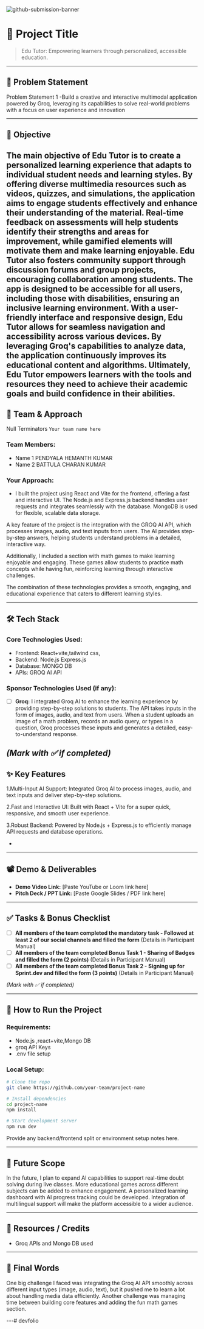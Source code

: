 ![github-submission-banner](https://github.com/user-attachments/assets/a1493b84-e4e2-456e-a791-ce35ee2bcf2f)

# 🚀 Project Title

> Edu Tutor: Empowering learners through personalized, accessible education.




---

## 📌 Problem Statement

Problem Statement 1 -Build a creative and interactive multimodal application powered by Groq, leveraging its capabilities to solve real-world problems with a focus on user experience and innovation


---

## 🎯 Objective

The main objective of Edu Tutor is to create a personalized learning experience that adapts to individual student needs and learning styles. By offering diverse multimedia resources such as videos, quizzes, and simulations, the application aims to engage students effectively and enhance their understanding of the material. Real-time feedback on assessments will help students identify their strengths and areas for improvement, while gamified elements will motivate them and make learning enjoyable. Edu Tutor also fosters community support through discussion forums and group projects, encouraging collaboration among students. The app is designed to be accessible for all users, including those with disabilities, ensuring an inclusive learning environment. With a user-friendly interface and responsive design, Edu Tutor allows for seamless navigation and accessibility across various devices. By leveraging Groq's capabilities to analyze data, the application continuously improves its educational content and algorithms. Ultimately, Edu Tutor empowers learners with the tools and resources they need to achieve their academic goals and build confidence in their abilities.
---

## 🧠 Team & Approach

Null Terminators
`Your team name here`

### Team Members:  
- Name 1 PENDYALA HEMANTH KUMAR
- Name 2 BATTULA CHARAN KUMAR

### Your Approach:  
- I built the project using React and Vite for the frontend, offering a fast and interactive UI. The Node.js and Express.js backend handles user requests and integrates seamlessly with the database. MongoDB is used for flexible, scalable data storage.

A key feature of the project is the integration with the GROQ AI API, which processes images, audio, and text inputs from users. The AI provides step-by-step answers, helping students understand problems in a detailed, interactive way.

Additionally, I included a section with math games to make learning enjoyable and engaging. These games allow students to practice math concepts while having fun, reinforcing learning through interactive challenges.

The combination of these technologies provides a smooth, engaging, and educational experience that caters to different learning styles.


---

## 🛠️ Tech Stack

### Core Technologies Used:
- Frontend: React+vite,tailwind css,
- Backend: Node.js Express.js
- Database: MONGO DB
- APIs: GROQ AI API

### Sponsor Technologies Used (if any):
- [ ] **Groq:**  I integrated Groq AI to enhance the learning experience by providing step-by-step solutions to students. The API takes inputs in the form of images, audio, and text from users. When a student uploads an image of a math problem, records an audio query, or types in a question, Groq processes these inputs and generates a detailed, easy-to-understand response.


*(Mark with ✅ if completed)*
---

## ✨ Key Features

1.Multi-Input AI Support:
Integrated Groq AI to process images, audio, and text inputs and deliver step-by-step solutions.

2.Fast and Interactive UI:
Built with React + Vite for a super quick, responsive, and smooth user experience.

3.Robust Backend:
Powered by Node.js + Express.js to efficiently manage API requests and database operations.


-

---

## 📽️ Demo & Deliverables

- **Demo Video Link:** [Paste YouTube or Loom link here]  
- **Pitch Deck / PPT Link:** [Paste Google Slides / PDF link here]  

---

## ✅ Tasks & Bonus Checklist

- [ ] **All members of the team completed the mandatory task - Followed at least 2 of our social channels and filled the form** (Details in Participant Manual)  
- [ ] **All members of the team completed Bonus Task 1 - Sharing of Badges and filled the form (2 points)**  (Details in Participant Manual)
- [ ] **All members of the team completed Bonus Task 2 - Signing up for Sprint.dev and filled the form (3 points)**  (Details in Participant Manual)

*(Mark with ✅ if completed)*

---

## 🧪 How to Run the Project

### Requirements:
- Node.js ,react+vite,Mongo DB
- groq API Keys
- .env file setup 

### Local Setup:
```bash
# Clone the repo
git clone https://github.com/your-team/project-name

# Install dependencies
cd project-name
npm install

# Start development server
npm run dev
```

Provide any backend/frontend split or environment setup notes here.

---

## 🧬 Future Scope

In the future, I plan to expand AI capabilities to support real-time doubt solving during live classes. More educational games across different subjects can be added to enhance engagement. A personalized learning dashboard with AI progress tracking could be developed. Integration of multilingual support will make the platform accessible to a wider audience.


---

## 📎 Resources / Credits

- Groq APIs and Mongo DB used  
  

---

## 🏁 Final Words

One big challenge I faced was integrating the Groq AI API smoothly across different input types (image, audio, text), but it pushed me to learn a lot about handling media data efficiently. Another challenge was managing time between building core features and adding the fun math games section.


---# devfolio

